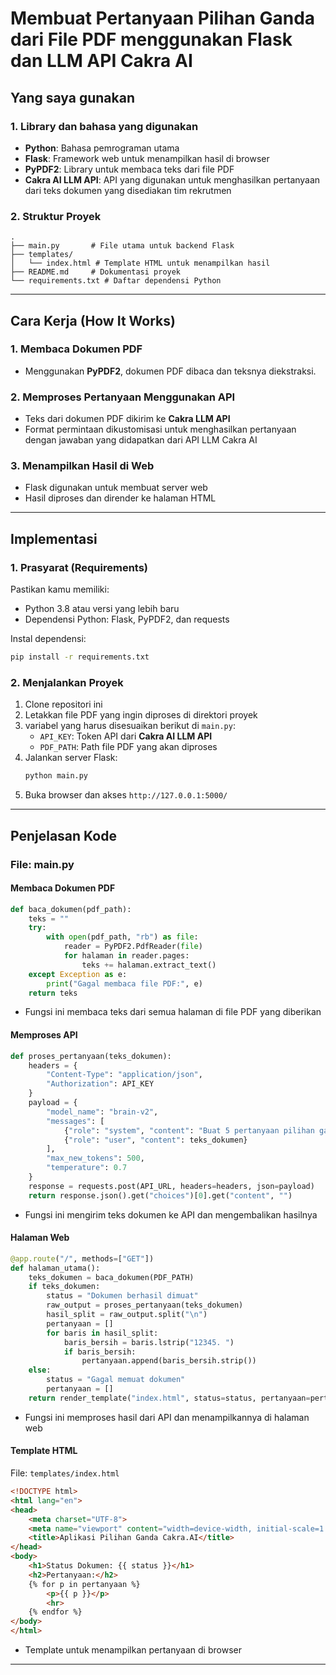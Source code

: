 # Membuat Pertanyaan Pilihan Ganda dari File PDF menggunakan Flask dan LLM API Cakra AI


## Yang saya gunakan

### **1. Library dan bahasa yang digunakan**
- **Python**: Bahasa pemrograman utama
- **Flask**: Framework web untuk menampilkan hasil di browser
- **PyPDF2**: Library untuk membaca teks dari file PDF
- **Cakra AI LLM API**: API yang digunakan untuk menghasilkan pertanyaan dari teks dokumen yang disediakan tim rekrutmen

### **2. Struktur Proyek**
```
.
├── main.py       # File utama untuk backend Flask
├── templates/
│   └── index.html # Template HTML untuk menampilkan hasil
├── README.md     # Dokumentasi proyek
└── requirements.txt # Daftar dependensi Python
```

---

## Cara Kerja (How It Works)

### **1. Membaca Dokumen PDF**
- Menggunakan **PyPDF2**, dokumen PDF dibaca dan teksnya diekstraksi.

### **2. Memproses Pertanyaan Menggunakan API**
- Teks dari dokumen PDF dikirim ke **Cakra LLM API**
- Format permintaan dikustomisasi untuk menghasilkan pertanyaan dengan jawaban yang didapatkan dari API LLM Cakra AI

### **3. Menampilkan Hasil di Web**
- Flask digunakan untuk membuat server web
- Hasil diproses dan dirender ke halaman HTML

---

## Implementasi

### **1. Prasyarat (Requirements)**
Pastikan kamu memiliki:
- Python 3.8 atau versi yang lebih baru
- Dependensi Python: Flask, PyPDF2, dan requests

Instal dependensi:
```bash
pip install -r requirements.txt
```

### **2. Menjalankan Proyek**
1. Clone repositori ini
2. Letakkan file PDF yang ingin diproses di direktori proyek
3. variabel yang harus disesuaikan berikut di `main.py`:
   - `API_KEY`: Token API dari **Cakra AI LLM API**
   - `PDF_PATH`: Path file PDF yang akan diproses
4. Jalankan server Flask:
   ```bash
   python main.py
   ```
5. Buka browser dan akses `http://127.0.0.1:5000/`

---

## Penjelasan Kode

### **File: main.py**
#### Membaca Dokumen PDF
```python
def baca_dokumen(pdf_path):
    teks = ""
    try:
        with open(pdf_path, "rb") as file:
            reader = PyPDF2.PdfReader(file)
            for halaman in reader.pages:
                teks += halaman.extract_text()
    except Exception as e:
        print("Gagal membaca file PDF:", e)
    return teks
```
- Fungsi ini membaca teks dari semua halaman di file PDF yang diberikan

#### Memproses API
```python
def proses_pertanyaan(teks_dokumen):
    headers = {
        "Content-Type": "application/json",
        "Authorization": API_KEY
    }
    payload = {
        "model_name": "brain-v2",
        "messages": [
            {"role": "system", "content": "Buat 5 pertanyaan pilihan ganda ABCD..."},
            {"role": "user", "content": teks_dokumen}
        ],
        "max_new_tokens": 500,
        "temperature": 0.7
    }
    response = requests.post(API_URL, headers=headers, json=payload)
    return response.json().get("choices")[0].get("content", "")
```
- Fungsi ini mengirim teks dokumen ke API dan mengembalikan hasilnya

#### Halaman Web
```python
@app.route("/", methods=["GET"])
def halaman_utama():
    teks_dokumen = baca_dokumen(PDF_PATH)
    if teks_dokumen:
        status = "Dokumen berhasil dimuat"
        raw_output = proses_pertanyaan(teks_dokumen)
        hasil_split = raw_output.split("\n")
        pertanyaan = []
        for baris in hasil_split:
            baris_bersih = baris.lstrip("12345. ")
            if baris_bersih:
                pertanyaan.append(baris_bersih.strip())
    else:
        status = "Gagal memuat dokumen"
        pertanyaan = []
    return render_template("index.html", status=status, pertanyaan=pertanyaan)
```
- Fungsi ini memproses hasil dari API dan menampilkannya di halaman web

#### Template HTML
File: `templates/index.html`
```html
<!DOCTYPE html>
<html lang="en">
<head>
    <meta charset="UTF-8">
    <meta name="viewport" content="width=device-width, initial-scale=1.0">
    <title>Aplikasi Pilihan Ganda Cakra.AI</title>
</head>
<body>
    <h1>Status Dokumen: {{ status }}</h1>
    <h2>Pertanyaan:</h2>
    {% for p in pertanyaan %}
        <p>{{ p }}</p>
        <hr>
    {% endfor %}
</body>
</html>
```
- Template untuk menampilkan pertanyaan di browser

---

